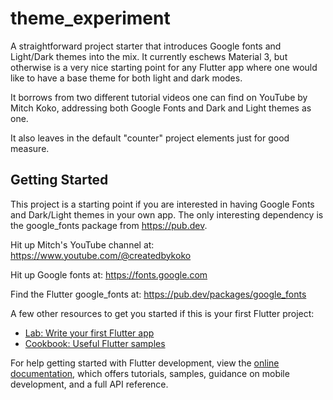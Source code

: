 # theme_experiment

A straightforward project starter that introduces Google fonts and Light/Dark themes into the mix. It currently eschews Material 3, but otherwise is a very nice starting point for any Flutter app where one would like to have a base theme for both light and dark modes.

It borrows from two different tutorial videos one can find on YouTube by Mitch Koko, addressing both Google Fonts and Dark and Light themes as one.

It also leaves in the default "counter" project elements just for good measure.

## Getting Started

This project is a starting point if you are interested in having Google Fonts and Dark/Light themes in your own app. The only interesting dependency is the google_fonts package from https://pub.dev.

Hit up Mitch's YouTube channel at:
https://www.youtube.com/@createdbykoko

Hit up Google fonts at:
https://fonts.google.com

Find the Flutter google_fonts at:
https://pub.dev/packages/google_fonts

A few other resources to get you started if this is your first Flutter project:

- [Lab: Write your first Flutter app](https://docs.flutter.dev/get-started/codelab)
- [Cookbook: Useful Flutter samples](https://docs.flutter.dev/cookbook)

For help getting started with Flutter development, view the
[online documentation](https://docs.flutter.dev/), which offers tutorials,
samples, guidance on mobile development, and a full API reference.
